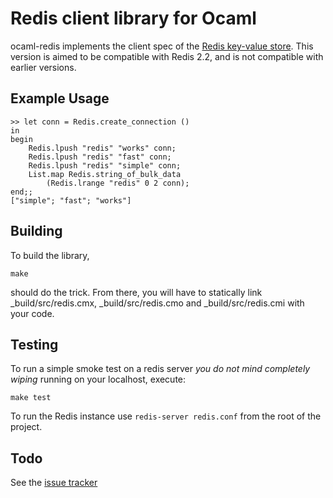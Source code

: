 Redis client library for Ocaml
==============================

ocaml-redis implements the client spec of the [Redis key-value store](http://redis.io/). This version is aimed to be compatible with Redis 2.2, and is not compatible with earlier versions.

Example Usage
-------------

    >> let conn = Redis.create_connection ()
    in
    begin
        Redis.lpush "redis" "works" conn;
        Redis.lpush "redis" "fast" conn;
        Redis.lpush "redis" "simple" conn;
        List.map Redis.string_of_bulk_data
            (Redis.lrange "redis" 0 2 conn);
    end;;
    ["simple"; "fast"; "works"]

Building
--------

To build the library,

    make

should do the trick. From there, you will have to statically link _build/src/redis.cmx, _build/src/redis.cmo and _build/src/redis.cmi with your code.

Testing
-------

To run a simple smoke test on a redis server *you do not mind completely wiping* running on your localhost, execute:

    make test

To run the Redis instance use `redis-server redis.conf` from the root of the project.

Todo
----

See the [issue tracker](http://github.com/rgeoghegan/ocaml-redis/issues)
